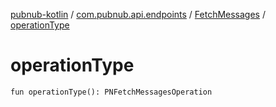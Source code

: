 [pubnub-kotlin](../../index.md) / [com.pubnub.api.endpoints](../index.md) / [FetchMessages](index.md) / [operationType](./operation-type.md)

# operationType

`fun operationType(): PNFetchMessagesOperation`